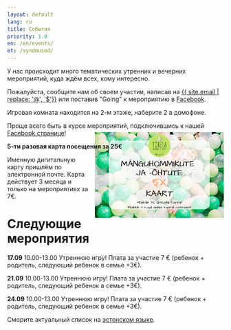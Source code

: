 ```yaml
---
layout: default
lang: ru
title: События
priority: 1.0
en: /en/events/
et: /syndmused/
---
```

У нас происходит много тематических утренних и вечерних мероприятий, куда ждём всех, кому интересно.

Пожалуйста, сообщите нам об своем участии, 
написав на [{{ site.email | replace: '@', '$'}}](mailto) или поставив "Going" к мероприятию в [Facebook](https://www.facebook.com/pg/Torelamangutuba/events/).

Игровая комната находится на 2-м этаже, наберите 2 в домофоне.

Проще всего быть в курсе мероприятий, подключившись к нашей [Facebook странице](https://www.facebook.com/pg/Torelamangutuba/events/)!

**5-ти разовая карта посещения за 25€**

<img alt="5x card" src="../../syndmused/5x-kaart.png" height="200" style="float: right; margin-top: -4em; margin-left: 1em">

Именную дигитальную карту пришлём по электронной почте. Карта действует 3 месяца и только на мероприятиях за 7€.

# Следующие мероприятия


**17.09**
10.00-13.00
Утреннюю игру!
Плата за участие 7 € (ребенок + родитель, следующий ребенок в семье +3€).


**21.09**
10.00-13.00
Утреннюю игру!
Плата за участие 7 € (ребенок + родитель, следующий ребенок в семье +3€).


**24.09**
10.00-13.00
Утреннюю игру!
Плата за участие 7 € (ребенок + родитель, следующий ребенок в семье +3€).




Сморите актуальный список на [эстонском языке](/syndmused/).
